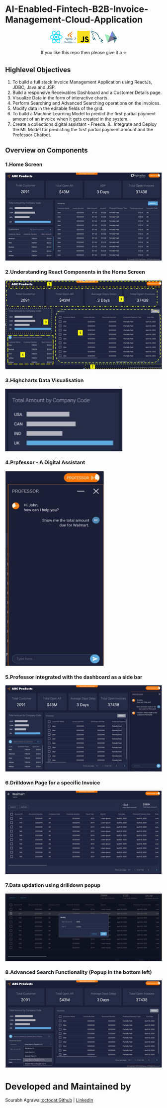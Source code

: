 # AI-Enabled-Fintech-B2B-Invoice-Management-Cloud-Application

<p float="left" align="center">
<img src="https://github.com/sourabhagrawal23/AI-Enabled-Fintech-B2B-Invoice-Management-Cloud-Application/blob/main/Screenshots/react.svg" alt="React" height="40" width="40"/>
<img src="https://github.com/sourabhagrawal23/AI-Enabled-Fintech-B2B-Invoice-Management-Cloud-Application/blob/main/Screenshots/java.svg" alt="Java" height="40" width="40"/>
<img src="https://github.com/sourabhagrawal23/AI-Enabled-Fintech-B2B-Invoice-Management-Cloud-Application/blob/main/Screenshots/javascript.svg" alt="Javascript" height="40" width="40"/>
<img src="https://github.com/sourabhagrawal23/AI-Enabled-Fintech-B2B-Invoice-Management-Cloud-Application/blob/main/Screenshots/mysql.svg" alt="Mysql" height="40" width="40"/>
<img src="https://github.com/sourabhagrawal23/AI-Enabled-Fintech-B2B-Invoice-Management-Cloud-Application/blob/main/Screenshots/highcharts.svg" alt="Highcharts" height="40" width="40"/>
  <br/><br/>
If you like this repo then please give it a ⭐️

</p>

## Highlevel Objectives

1. To build a full stack Invoice Management Application using ReactJs, JDBC, Java and JSP.
2. Build a responsive Receivables Dashboard and a Customer Details page.
3. Visualize Data in the form of interactive charts.
4. Perform Searching and Advanced Searching operations on the invoices.
5. Modify data in the editable fields of the grid.
6. To build a Machine Learning Model to predict the first partial payment amount of an
invoice when it gets created in the system.
7. Create a collections digital assistant - Freeda.
8.. Integrate and Deploy the ML Model for predicting the first partial payment amount and
the Professor Chatbot.


## Overview on Components

### 1.Home Screen
![0](https://github.com/sourabhagrawal23/AI-Enabled-Fintech-B2B-Invoice-Management-Cloud-Application/blob/main/Screenshots/HRC_1.png?raw=true)

### 2.Understanding React Components in the Home Screen

![1](https://github.com/sourabhagrawal23/AI-Enabled-Fintech-B2B-Invoice-Management-Cloud-Application/blob/main/Screenshots/HRC_6.png?raw=true)

### 3.Highcharts Data Visualisation

![2](https://github.com/sourabhagrawal23/AI-Enabled-Fintech-B2B-Invoice-Management-Cloud-Application/blob/main/Screenshots/HRC_7.png?raw=true)

### 4.Prpfessor - A Digital Assistant

![3](https://github.com/sourabhagrawal23/AI-Enabled-Fintech-B2B-Invoice-Management-Cloud-Application/blob/main/Screenshots/HRC_2.png?raw=true)

### 5.Professor integrated with the dashboard as a side bar

![4](https://github.com/sourabhagrawal23/AI-Enabled-Fintech-B2B-Invoice-Management-Cloud-Application/blob/main/Screenshots/HRC_3.png?raw=true)

### 6.Drilldown Page for a specific Invoice

![5](https://github.com/sourabhagrawal23/AI-Enabled-Fintech-B2B-Invoice-Management-Cloud-Application/blob/main/Screenshots/HRC_4.png?raw=true)

### 7.Data updation using drilldown popup

![6](https://github.com/sourabhagrawal23/AI-Enabled-Fintech-B2B-Invoice-Management-Cloud-Application/blob/main/Screenshots/HRC_5.png?raw=true)

### 8.Advanced Search Functionality (Popup in the bottom left)

![7](https://github.com/sourabhagrawal23/AI-Enabled-Fintech-B2B-Invoice-Management-Cloud-Application/blob/main/Screenshots/HRC_8.png?raw=true)


# Developed and Maintained by

Sourabh Agrawal[:octocat:Github](http://github.com/sourabhagrawal23) | [Linkedin](https://www.linkedin.com/in/sourabhkhs/)


